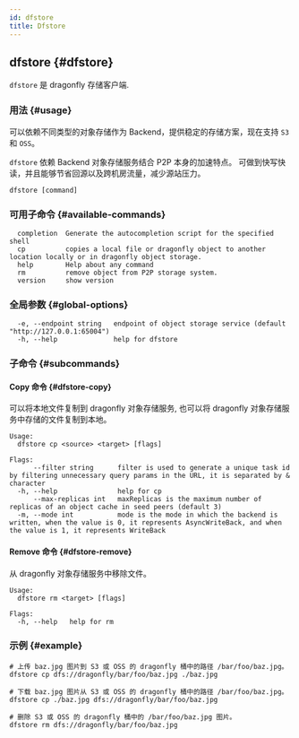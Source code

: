 ```yaml
---
id: dfstore
title: Dfstore
---
```


## dfstore {#dfstore}

`dfstore` 是 dragonfly 存储客户端.

### 用法 {#usage}

可以依赖不同类型的对象存储作为 Backend，提供稳定的存储方案，现在支持 `S3` 和 `OSS`。

`dfstore` 依赖 Backend 对象存储服务结合 P2P 本身的加速特点。
可做到快写快读，并且能够节省回源以及跨机房流量，减少源站压力。

```shell
dfstore [command]
```

### 可用子命令 {#available-commands}

```shell
  completion  Generate the autocompletion script for the specified shell
  cp          copies a local file or dragonfly object to another location locally or in dragonfly object storage.
  help        Help about any command
  rm          remove object from P2P storage system.
  version     show version
```

### 全局参数 {#global-options}

<!-- markdownlint-disable -->

```text
  -e, --endpoint string   endpoint of object storage service (default "http://127.0.0.1:65004")
  -h, --help              help for dfstore
```

### 子命令 {#subcommands}

#### Copy 命令 {#dfstore-copy}

可以将本地文件复制到 dragonfly 对象存储服务, 也可以将 dragonfly 对象存储服务中存储的文件复制到本地。

<!-- markdownlint-disable -->

```text
Usage:
  dfstore cp <source> <target> [flags]

Flags:
      --filter string      filter is used to generate a unique task id by filtering unnecessary query params in the URL, it is separated by & character
  -h, --help               help for cp
      --max-replicas int   maxReplicas is the maximum number of replicas of an object cache in seed peers (default 3)
  -m, --mode int           mode is the mode in which the backend is written, when the value is 0, it represents AsyncWriteBack, and when the value is 1, it represents WriteBack
```

#### Remove 命令 {#dfstore-remove}

从 dragonfly 对象存储服务中移除文件。

<!-- markdownlint-disable -->

```text
Usage:
  dfstore rm <target> [flags]

Flags:
  -h, --help   help for rm
```

### 示例 {#example}

```shell
# 上传 baz.jpg 图片到 S3 或 OSS 的 dragonfly 桶中的路径 /bar/foo/baz.jpg。
dfstore cp dfs://dragonfly/bar/foo/baz.jpg ./baz.jpg

# 下载 baz.jpg 图片从 S3 或 OSS 的 dragonfly 桶中的路径 /bar/foo/baz.jpg。
dfstore cp ./baz.jpg dfs://dragonfly/bar/foo/baz.jpg

# 删除 S3 或 OSS 的 dragonfly 桶中的 /bar/foo/baz.jpg 图片。
dfstore rm dfs://dragonfly/bar/foo/baz.jpg
```
